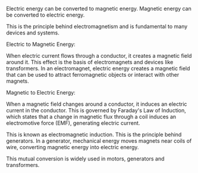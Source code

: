 Electric energy can be converted to magnetic energy. Magnetic energy can be converted to electric energy.

This is the principle behind electromagnetism and is fundamental to many devices and systems.

Electric to Magnetic Energy:

When electric current flows through a conductor, it creates a magnetic field around it. This effect is the basis of electromagnets and devices like transformers. In an electromagnet, electric energy creates a magnetic field that can be used to attract ferromagnetic objects or interact with other magnets.

Magnetic to Electric Energy:

When a magnetic field changes around a conductor, it induces an electric current in the conductor. This is governed by Faraday's Law of Induction, which states that a change in magnetic flux through a coil induces an electromotive force (EMF), generating electric current.

This is known as electromagnetic induction. This is the principle behind generators. In a generator, mechanical energy moves magnets near coils of wire, converting magnetic energy into electric energy.

This mutual conversion is widely used in motors, generators and transformers.
